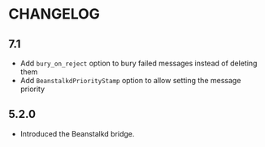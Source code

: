 CHANGELOG
=========

7.1
---

 * Add `bury_on_reject` option to bury failed messages instead of deleting them
 * Add `BeanstalkdPriorityStamp` option to allow setting the message priority

5.2.0
-----

 * Introduced the Beanstalkd bridge.
